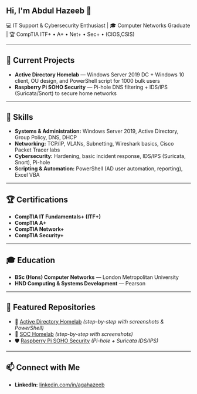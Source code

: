 ## Hi, I'm Abdul Hazeeb 👋

💻 IT Support & Cybersecurity Enthusiast | 🎓 Computer Networks Graduate | 🏆 CompTIA ITF+ • A+ • Net+ • Sec+ • (CIOS,CSIS) 


---

## 🔧 Current Projects
- **Active Directory Homelab** — Windows Server 2019 DC + Windows 10 client, OU design, and PowerShell script for 1000 bulk users  
- **Raspberry Pi SOHO Security** — Pi-hole DNS filtering + IDS/IPS (Suricata/Snort) to secure home networks  


---

## 🧠 Skills
- **Systems & Administration:** Windows Server 2019, Active Directory, Group Policy, DNS, DHCP  
- **Networking:** TCP/IP, VLANs, Subnetting, Wireshark basics, Cisco Packet Tracer labs  
- **Cybersecurity:** Hardening, basic incident response, IDS/IPS (Suricata, Snort), Pi-hole  
- **Scripting & Automation:** PowerShell (AD user automation, reporting), Excel VBA  


---

## 🏆 Certifications
- **CompTIA IT Fundamentals+ (ITF+)**  
- **CompTIA A+**  
- **CompTIA Network+**  
- **CompTIA Security+**  


---

## 🎓 Education
- **BSc (Hons) Computer Networks** — London Metropolitan University  
- **HND Computing & Systems Development** — Pearson  

---

## 📂 Featured Repositories
- 🔑 [Active Directory Homelab](https://github.com/agahazeeb/Active-Directory-Lab-1000-Users-w-PowerShell) *(step-by-step with screenshots & PowerShell)*
- 🔑 [SOC Homelab](https://github.com/agahazeeb/Azure-Honeypot-SIEM-Setup-with-Microsoft-Sentinel) *(step-by-step with screenshots)*
- 🛡 [Raspberry Pi SOHO Security](#) *(Pi-hole + Suricata IDS/IPS)*  




---

## 📫 Connect with Me
- **LinkedIn:** [linkedin.com/in/agahazeeb](https://www.linkedin.com/in/agahazeeb)  
